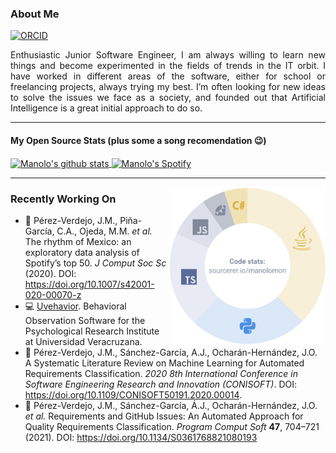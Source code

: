 ### About Me

[![ORCID](https://img.shields.io/badge/-J%20Manuel%20Perez-A6CE39?style=flat-square&logo=orcid&logoColor=white)](https://orcid.org/0000-0002-3398-2632)

<div style="text-align: justify">
Enthusiastic Junior Software Engineer, I am always willing to learn new things and become experimented  in the fields of trends in the IT orbit. I have worked in different areas of the software, either for school or freelancing projects, always trying my best. I’m often looking for new ideas to solve the issues we face as a society, and founded out that Artificial Intelligence is a great initial approach to do so.
</div>

---

#### My Open Source Stats (plus some a song recomendation 😉)

<a href="https://github.com/anuraghazra/github-readme-stats">
  <img align="center" src="https://github-readme-stats.anuraghazra1.vercel.app/api?username=Manolomon&show_icons=true&hide_border=true" alt="Manolo's github stats" />
</a>
<a href="https://open.spotify.com/user/12145868783?si=1WwCIyFbS7m7UJc3Q1kG2Q">
  <img align="center" src="https://spotify-widget-eight.vercel.app/api/main" alt="Manolo's Spotify"/>
</a>

---

<a href="https://sourcerer.io/manolomon">
  <img align='right' width="250" src="https://raw.githubusercontent.com/Manolomon/Manolomon/master/sample/codestats.svg"/>
</a>
 
### Recently Working On

* :page_facing_up: Pérez-Verdejo, J.M., Piña-García, C.A., Ojeda, M.M. _et al._ The rhythm of Mexico: an exploratory data analysis of Spotify’s top 50. _J Comput Soc Sc_ (2020). DOI: https://doi.org/10.1007/s42001-020-00070-z
* :computer: [Uvehavior](https://github.com/Manolomon/uvehavior). Behavioral Observation Software for the Psychological Research Institute at Universidad Veracruzana.
* :page_facing_up: Pérez-Verdejo, J.M., Sánchez-García, A.J., Ocharán-Hernández, J.O. A Systematic Literature Review on Machine Learning for Automated Requirements Classification. _2020 8th International Conference in Software Engineering Research and Innovation (CONISOFT)_. DOI: https://doi.org/10.1109/CONISOFT50191.2020.00014.
* :page_facing_up: Pérez-Verdejo, J.M., Sánchez-García, Á.J., Ocharán-Hernández, J.O. _et al._ Requirements and GitHub Issues: An Automated Approach for Quality Requirements Classification. _Program Comput Soft_ **47**, 704–721 (2021). DOI: https://doi.org/10.1134/S0361768821080193
